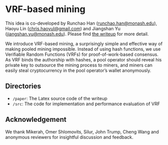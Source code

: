# VRF-based mining

This idea is co-developed by Runchao Han (runchao.han@monash.edu), Haoyu Lin (chris.haoyul@gmail.com) and Jiangshan Yu (jiangshan.yu@monash.edu). Please find [the writeup](https://github.com/DEX-ware/vrf-mining/blob/master/paper/main.pdf) for more detail.

We introduce VRF-based mining, a surprisingly simple and effective way of making pooled mining impossible. Instead of using hash functions, we use Verifiable Random Functions (VRFs) for proof-of-work-based consensus. As VRF binds the authorship with hashes, a pool operator should reveal his private key to outsource the mining process to miners, and miners can easily steal cryptocurrency in the pool operator’s wallet anonymously.

## Directories

- `/paper`: The Latex source code of the writeup
- `/src`: The code for implementation and performance evaluation of VRF

## Acknowledgement

We thank Mikerah, Omer Shlomovits, Silur, John Trump, Cheng Wang and anonymous reviewers for insightful discussion and feedback.